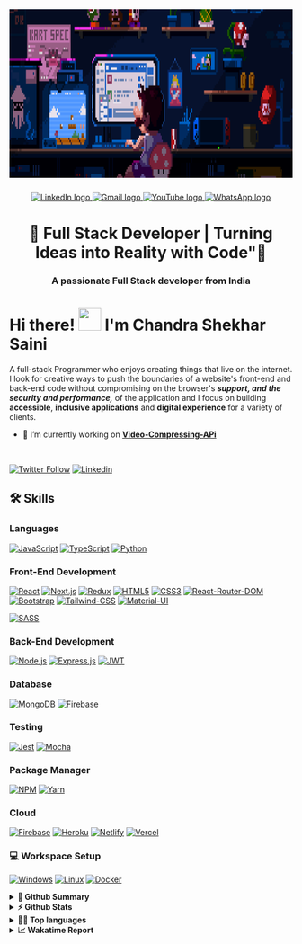 <div align="center">
  <img height="300" weight="500" src="https://github.com/ChandraShekharSaini/ChandraShekharSaini/blob/main/68747470733a2f2f692e696d6775722e636f6d2f315a76566b44632e676966.gif?raw=true"  />
</div>

###

<div align="center">
  <a href="https://www.linkedin.com/in/chandra-shekhar-saini-772b53249/" target="_blank">
    <img src="https://img.shields.io/static/v1?message=LinkedIn&logo=linkedin&label=&color=0077B5&logoColor=white&labelColor=&style=for-the-badge" height="25" alt="LinkedIn logo" />
  </a>
  <a href="mailto:chandrashekharsaini322@gmail.com" target="_blank">
    <img src="https://img.shields.io/static/v1?message=Gmail&logo=gmail&label=&color=D14836&logoColor=white&labelColor=&style=for-the-badge" height="25" alt="Gmail logo" />
  </a>
  <a href="https://www.youtube.com/channel/your-channel-id" target="_blank">
    <img src="https://img.shields.io/static/v1?message=Youtube&logo=youtube&label=&color=FF0000&logoColor=white&labelColor=&style=for-the-badge" height="25" alt="YouTube logo" />
  </a>
  <a href="https://wa.me/8445680548" target="_blank">
    <img src="https://img.shields.io/static/v1?message=Whatsapp&logo=whatsapp&label=&color=25D366&logoColor=white&labelColor=&style=for-the-badge" height="25" alt="WhatsApp logo" />
  </a>
</div>


###



<h1 align="center">🎯 Full Stack Developer | Turning Ideas into Reality with Code"👋</h1>

###

<h3 align="center">A passionate Full Stack developer from India</h3>

###


# Hi there! <img src="https://media.tenor.com/Wx9IEmZZXSoAAAAi/hi.gif" width="40" height="40" /> I'm Chandra Shekhar Saini
 A full-stack Programmer who enjoys creating things that live on the internet. I look for creative ways to push the boundaries of a website's front-end and back-end code without compromising on the browser's ***support, and the security and performance,*** of the application and I focus on building **accessible**, **inclusive applications** and **digital experience** for a variety of clients. 



<!-- - 🔭 I’m currently working on **[Dee-M](https://github.com/Exclusiveideas/Dee-M)** -->
- 🌱 I’m currently working on **[Video-Compressing-APi]()**
<br />

[![Twitter Follow](https://img.shields.io/twitter/follow/saini_shek33762?color=%231DA1F2&logo=Twitter&style=for-the-badge)](https://x.com/saini_shek33762) 
[![Linkedin](https://img.shields.io/badge/LinkedIn-0077B5?style=for-the-badge&logo=linkedin&logoColor=white)](https://www.linkedin.com/in/chandra-shekhar-saini-772b53249/) 
<!-- [![Website](https://img.shields.io/badge/website-000000?style=for-the-badge&logo=WebMoney&logoColor=white)](https://exclusiveideas.vercel.app) 
[![Resume](https://camo.githubusercontent.com/1703529ec72a87cde0bb2cd12c4c6ecf9d939483be1faba6a31629e1e4d6e51b/68747470733a2f2f696d672e736869656c64732e696f2f62616467652f526573756d652d3432383546343f7374796c653d666f722d7468652d6261646765266c6f676f3d726561642d7468652d646f6373266c6f676f436f6c6f723d7768697465)](https://firebasestorage.googleapis.com/v0/b/exclusiveideas-c9470.appspot.com/o/gitHub_pictures%2FFullstack_resume.pdf?alt=media&token=d8c28e44-1398-49c7-9456-b0dc9d2bfaea) -->


## 🛠️ Skills

### Languages
[![JavaScript](https://img.shields.io/badge/JavaScript-323330?style=for-the-badge&logo=javascript&logoColor=F7DF1E)](https://github.com/ChandraShekharSaini)
[![TypeScript](https://img.shields.io/badge/TypeScript-007ACC?style=for-the-badge&logo=typescript&logoColor=white)](https://github.com/ChandraShekharSaini)
[![Python](https://img.shields.io/badge/Python-3776AB?logo=python&logoColor=fff)](https://github.com/ChandraShekharSaini)

### Front-End Development
[![React](https://img.shields.io/badge/React-20232A?style=for-the-badge&logo=react&logoColor=61DAFB)](https://github.com/ChandraShekharSaini)
[![Next.js](https://img.shields.io/badge/next.js-000000?style=for-the-badge&logo=nextdotjs&logoColor=white)](https://github.com/ChandraShekharSaini)
[![Redux](https://img.shields.io/badge/Redux-593D88?style=for-the-badge&logo=redux&logoColor=white)](https://github.com/ChandraShekharSaini)
[![HTML5](https://img.shields.io/badge/HTML5-E34F26?style=for-the-badge&logo=html5&logoColor=white)](https://github.com/ChandraShekharSaini)
[![CSS3](https://img.shields.io/badge/CSS3-1572B6?style=for-the-badge&logo=css3&logoColor=white)](https://github.com/ChandraShekharSaini)
[![React-Router-DOM](https://img.shields.io/badge/React_Router-CA4245?style=for-the-badge&logo=react-router&logoColor=white)](https://github.com/ChandraShekharSaini)
[![Bootstrap](https://img.shields.io/badge/Bootstrap-563D7C?style=for-the-badge&logo=bootstrap&logoColor=white)](https://github.com/ChandraShekharSaini)
[![Tailwind-CSS](https://img.shields.io/badge/Tailwind_CSS-38B2AC?style=for-the-badge&logo=tailwind-css&logoColor=white)](https://github.com/ChandraShekharSaini)
[![Material-UI](https://img.shields.io/badge/Material%20UI-007FFF?style=for-the-badge&logo=mui&logoColor=white)](https://github.com/ChandraShekharSaini)
<!-- [![Chakra-UI](https://img.shields.io/badge/Chakra--UI-319795?style=for-the-badge&logo=chakra-ui&logoColor=white)](https://github.com/Exclusiveideas) -->
<!-- [![Ant-Design](https://img.shields.io/badge/Ant%20Design-1890FF?style=for-the-badge&logo=antdesign&logoColor=white)](https://github.com/Exclusiveideas) -->
<!--[![Font-Awesome](https://img.shields.io/badge/Font_Awesome-339AF0?style=for-the-badge&logo=fontawesome&logoColor=white)](https://github.com/Exclusiveideas) -->
[![SASS](https://img.shields.io/badge/Sass-CC6699?style=for-the-badge&logo=sass&logoColor=white)](https://github.com/ChandraShekharSaini)


### Back-End Development
[![Node.js](https://img.shields.io/badge/Node.js-339933?style=for-the-badge&logo=nodedotjs&logoColor=white)](https://github.com/ChandraShekharSaini)
[![Express.js](https://img.shields.io/badge/Express.js-000000?style=for-the-badge&logo=express&logoColor=white)](https://github.com/ChandraShekharSaini)
[![JWT](https://img.shields.io/badge/JWT-000000?style=for-the-badge&logo=JSON%20web%20tokens&logoColor=white)](https://github.com/ChandraShekharSaini)


### Database
[![MongoDB](https://img.shields.io/badge/MongoDB-4EA94B?style=for-the-badge&logo=mongodb&logoColor=white)](https://github.com/ChandraShekharSaini)
[![Firebase](https://img.shields.io/badge/firebase-ffca28?style=for-the-badge&logo=firebase&logoColor=black)](https://github.com/ChandraShekharSaini)

### Testing 
[![Jest](https://img.shields.io/badge/Jest-C21325?style=for-the-badge&logo=jest&logoColor=white)](https://github.com/ChandraShekharSaini)
[![Mocha](https://img.shields.io/badge/Mocha-8D6748?style=for-the-badge&logo=Mocha&logoColor=white)](https://github.com/ChandraShekharSaini)

### Package Manager
[![NPM](https://img.shields.io/badge/npm-CB3837?style=for-the-badge&logo=npm&logoColor=white)](https://github.com/ChandraShekharSaini)
[![Yarn](https://img.shields.io/badge/Yarn-2C8EBB?style=for-the-badge&logo=yarn&logoColor=white)](https://github.com/ChandraShekharSaini)

### Cloud
[![Firebase](https://img.shields.io/badge/firebase-ffca28?style=for-the-badge&logo=firebase&logoColor=black)](https://github.com/ChandraShekharSain)
[![Heroku](https://img.shields.io/badge/Heroku-430098?style=for-the-badge&logo=heroku&logoColor=white)](https://github.com/ChandraShekharSain)
[![Netlify](https://img.shields.io/badge/Netlify-00C7B7?style=for-the-badge&logo=netlify&logoColor=white)](https://github.com/ChandraShekharSain)
[![Vercel](https://img.shields.io/badge/Vercel-000000?style=for-the-badge&logo=vercel&logoColor=white)](https://github.com/ChandraShekharSain)

<!-- 
### Education
[![Coursera](https://img.shields.io/badge/Coursera-0056D2?style=for-the-badge&logo=Coursera&logoColor=white)](https://github.com/Exclusiveideas)
[![Khan Academy](https://img.shields.io/badge/Khan%20Academy-14BF96?style=for-the-badge&logo=Khan%20Academy&logoColor=white)](https://github.com/Exclusiveideas)
[![Udacity](https://img.shields.io/badge/Udacity-grey?style=for-the-badge&logo=udacity&logoColor=#5FCFEE)]() -->

### 💻 Workspace Setup
[![Windows](https://custom-icon-badges.demolab.com/badge/Windows-0078D6?logo=windows11&logoColor=white)]()
[![Linux](https://img.shields.io/badge/Linux-FCC624?style=for-the-badge&logo=linux&logoColor=black)]()
[![Docker](https://img.shields.io/badge/Docker-2496ED?logo=docker&logoColor=fff)](#)


<details>
  <summary><b>🚀 Github Summary</b></summary>
<a href="https://github.com/ChandraShekharSaini">
<img align="center" src="https://github-profile-summary-cards.vercel.app/api/cards/profile-details?username=ChandraShekharSaini&theme=tokyonight" />
</a>
</details>

<details>
  <summary><b>⚡ Github Stats</b></summary>
 <a href="https://github.com/ChandraShekharSaini">
  <img align="center" src="https://github-readme-stats.vercel.app/api?username=ChandraShekharSaini&hide=contribs,prs&show_icons=true&theme=tokyonight" />
</a> 
</details>

<details>
  <summary><b>👨‍💻 Top languages</b></summary>
  <p>Top Languages does not indicate my skill level or anything like that; it's a GitHub metric to determine which languages have the most code on GitHub.</p>
<a href="https://github.com/ChandraShekharSaini">
  <img align="center" src="https://github-readme-stats.vercel.app/api/top-langs/?username=ChandraShekharSaini&layout=compact&theme=tokyonight" />
</a>  
</details>

<details>
  <summary><b>📈 Wakatime Report</b></summary>
<a href="https://github.com/ChandraShekharSaini">
  <img align="center" src="https://github-readme-stats.vercel.app/api/wakatime?username=ChandraShekharSaini&theme=tokyonight&layout=compact" />
</a>
</details>




<!-- <details>
  <summary><b>📈 Trophy Stats</b></summary>
<a href="https://github.com/Exclusiveideas">
  <img align="center" src="https://github-profile-trophy.vercel.app/?username=Exclusiveideas" />
</a>
</details> -->
<!-- 
<details>
  <summary><b>📈 Streak Stats</b></summary>
<a href="https://github.com/Exclusiveideas">
  <img align="center" src="https://github-readme-streak-stats.herokuapp.com/?user=Exclusiveideas" />
</a>
</details> -->

 


<!--

- 👯 I’m looking to collaborate on ...
- 🤔 I’m looking for help with ...
- 💬 Ask me about ...
- 📫 How to reach me: ...
- ⚡ Fun fact: ...
-->


<!--- Memories

old site: https://exclusiveideas.vercel.app  -->



